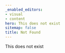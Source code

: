 ```yaml
---
_enabled_editors:
- visual
- content
hero: This does not exist
sitemap: false
title: Not Found
---
```


This does not exist
